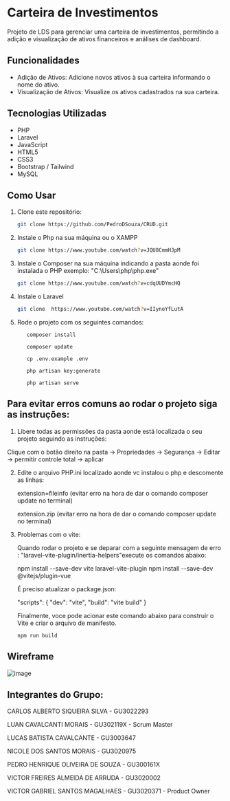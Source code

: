 # Carteira de Investimentos

Projeto de LDS para gerenciar uma carteira de investimentos, permitindo a adição e visualização de ativos financeiros e análises de dashboard.

## Funcionalidades

- Adição de Ativos: Adicione novos ativos à sua carteira informando o nome do ativo.
- Visualização de Ativos: Visualize os ativos cadastrados na sua carteira.

## Tecnologias Utilizadas

- PHP
- Laravel
- JavaScript
- HTML5
- CSS3
- Bootstrap / Tailwind
- MySQL

## Como Usar

1. Clone este repositório:

   ```bash
   git clone https://github.com/PedroDSouza/CRUD.git

2. Instale o Php na sua máquina ou o XAMPP
    
    ```bash
   git clone https://www.youtube.com/watch?v=JQU8CmmHJpM

3. Instale o Composer na sua máquina indicando a pasta aonde foi instalada o PHP
exemplo: "C:\Users\php\php.exe"

    ```bash
    git clone https://www.youtube.com/watch?v=cdqUUDYmcHQ

4. Instale o Laravel

    ```bash
   git clone  https://www.youtube.com/watch?v=IIynoYfLutA

5. Rode o projeto com os seguintes comandos:

          composer install
        
          composer update
         
          cp .env.example .env
        
          php artisan key:generate
        
          php artisan serve
   
   
   

## Para evitar erros comuns ao rodar o projeto siga as instruções:

1. Libere todas as permissões da pasta aonde está localizada o seu projeto seguindo as instruções:

Clique com o botão direito na pasta -> Propriedades -> Segurança -> Editar -> permitir controle total -> aplicar 

2. Edite o arquivo PHP.ini localizado aonde vc instalou o php e descomente as linhas:

    extension=fileinfo  (evitar erro na hora de dar o comando composer update no terminal)

    extension.zip (evitar erro na hora de dar o comando composer update no terminal)

3. Problemas com o vite:

   Quando rodar o projeto e se deparar com a seguinte mensagem de erro : "laravel-vite-plugin/inertia-helpers"execute os comandos abaixo:

    npm install --save-dev vite laravel-vite-plugin
    npm install --save-dev @vitejs/plugin-vue

   É preciso atualizar o package.json:

    "scripts": {
       "dev": "vite",
       "build": "vite build"
   }

   Finalmente, voce pode acionar este comando abaixo para construir o Vite e criar o arquivo de manifesto.

       npm run build


## Wireframe

![image](https://github.com/PedroDSouza/CRUD/assets/99222688/c85c7342-a38f-488f-a5cc-098f0c75c7fb)


## Integrantes do Grupo:

CARLOS ALBERTO SIQUEIRA SILVA - GU3022293

LUAN CAVALCANTI MORAIS - GU302119X - Scrum Master

LUCAS BATISTA CAVALCANTE - GU3003647

NICOLE DOS SANTOS MORAIS - GU3020975 

PEDRO HENRIQUE OLIVEIRA DE SOUZA - GU300161X

VICTOR FREIRES ALMEIDA DE ARRUDA - GU3020002

VICTOR GABRIEL SANTOS MAGALHAES - GU3020371 - Product Owner
